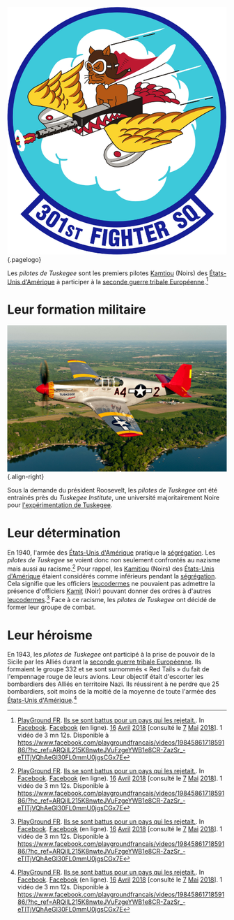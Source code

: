 <!-- TITLE: Les pilotes de Tuskegee (Red Tails) -->
<!-- SUBTITLE: Présentation des pilotes de Tuskegee (alias Red Tails) -->

![301 St Fighter Squadron Aetc Emblem](/uploads/embleme/301-st-fighter-squadron-aetc-emblem.png "301 St Fighter Squadron Emblem"){.pagelogo}

Les *pilotes de Tuskegee* sont les premiers pilotes [Kamtiou](/peuple/monde/kamit) (Noirs) des [États-Unis d'Amérique](/geographie/pays/tamara/nord/etats-unis-d-amerique) à participer à la [seconde guerre tribale Européenne](/histoire/epoque-moderne/europe/partout/confrontation/seconde-guerre-tribale-europeenne).[^1]

# Leur formation militaire
![2011 Maxhaynes Tuskegee Airman 2](/uploads/object/2011-maxhaynes-tuskegee-airman-2.jpg "Maxhaynes Tuskegee Airman 2"){.align-right}

Sous la demande du président Roosevelt, les *pilotes de Tuskegee* ont été entrainés près du *Tuskegee Institute*, une université majoritairement Noire pour [l'expérimentation de Tuskegee](/histoire/epoque-moderne/tamara/nord/etats-unis-d-amerique/experimentations-sur-les-humains/experimentation-de-tuskegee).

# Leur détermination
En 1940, l'armée des [États-Unis d'Amérique](/geographie/pays/tamara/nord/etats-unis-d-amerique) pratique la [ségrégation](/histoire/epoque-moderne/tamara/nord/etats-unis-d-amerique/actes-racistes/segregation). Les *pilotes de Tuskegee* se voient donc non seulement confrontés au nazisme mais aussi au racisme.[^1]
Pour rappel, les [Kamitiou](/peuple/monde/kamit) (Noirs) des [États-Unis d'Amérique](/geographie/pays/tamara/nord/etats-unis-d-amerique) étaient considérés comme inférieurs pendant la [ségrégation](/histoire/epoque-moderne/tamara/nord/etats-unis-d-amerique/actes-racistes/segregation). Cela signifie que les officiers [leucodermes](/terminologie/francais/leucoderme) ne pouvaient pas admettre la présence d'officiers [Kamit](/peuple/monde/kamit) (Noir) pouvant donner des ordres à d'autres [leucodermes](/terminologie/francais/leucoderme).[^1]
Face à ce racisme, les *pilotes de Tuskegee* ont décidé de former leur groupe de combat.

# Leur héroisme
En 1943, les *pilotes de Tuskegee* ont participé à la prise de pouvoir de la Sicile par les Alliés durant la [seconde guerre tribale Européenne](/histoire/epoque-moderne/europe/partout/confrontation/seconde-guerre-tribale-europeenne). Ils formaient le groupe 332 et se sont surnommés « Red Tails » du fait de l'empennage rouge de leurs avions. Leur objectif était d'escorter les bombardiers des Alliés en territoire Nazi. Ils réussirent à ne perdre que 25 bombardiers, soit moins de la moitié de la moyenne de toute l'armée des [États-Unis d'Amérique](/geographie/pays/tamara/nord/etats-unis-d-amerique).[^1]


[^1]: [PlayGround FR](https://www.facebook.com/playgroundfrancais/?hc_ref=ARSEoCZETLabZDFO_nCxdzP14Zs60ZUL2_brDj-ns5kO0AGalNWiK6gzxZOOnXaWHDc&fref=nf). [Ils se sont battus pour un pays qui les rejetait.](https://www.facebook.com/playgroundfrancais/videos/1984586171859186/?hc_ref=ARQilL215K8nwteJVuFzgeYWB1e8CR-ZazSr_-eTlTjVQhAeGl30FL0mmU0jgsCGx7E). In [Facebook](https://www.facebook.com). [Facebook](https://www.facebook.com) (en ligne). [16](/histoire/date/calendrier-gregorien/par-jour/16) [Avril](/histoire/date/calendrier-gregorien/par-mois/avril) [2018](/histoire/date/calendrier-gregorien/par-annee/2018) [consulté le [7](/histoire/date/calendrier-gregorien/par-jour/7) [Mai](/histoire/date/calendrier-gregorien/par-mois/mai) [2018](/histoire/date/calendrier-gregorien/par-annee/2018)]. 1 vidéo de 3 mn 12s. Disponible à https://www.facebook.com/playgroundfrancais/videos/1984586171859186/?hc_ref=ARQilL215K8nwteJVuFzgeYWB1e8CR-ZazSr_-eTlTjVQhAeGl30FL0mmU0jgsCGx7E
